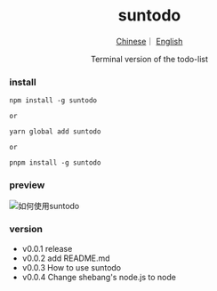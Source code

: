 <h1 align="center">suntodo</h1>
<div align="center">
<p align="center">
  <a href="./README.md">Chinese</a>｜
  <a href="./English.md">English</a>
</p>
Terminal version of the todo-list
</div>

 ### install 
```
npm install -g suntodo

or

yarn global add suntodo

or

pnpm install -g suntodo
```

### preview

![如何使用suntodo](https://p3-juejin.byteimg.com/tos-cn-i-k3u1fbpfcp/c4fc8f694b414ee8b91743d268fa822c~tplv-k3u1fbpfcp-watermark.image?)

### version

* v0.0.1 release
* v0.0.2 add README.md
* v0.0.3 How to use suntodo
* v0.0.4 Change shebang's node.js to node 


